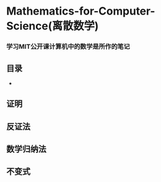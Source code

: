 # Mathematics-for-Computer-Science(离散数学)
### 学习MIT公开课计算机中的数学是所作的笔记
## 目录
   - 
## 证明

## 反证法

## 数学归纳法

## 不变式
